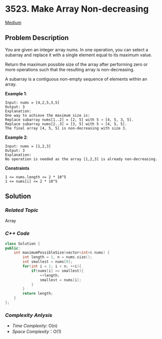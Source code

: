 # 3523. Make Array Non-decreasing
[Medium](https://leetcode.com/problems/make-array-non-decreasing/description/)

## Problem Description

You are given an integer array nums. In one operation, you can select a subarray and replace it with a single element equal to its maximum value.

Return the maximum possible size of the array after performing zero or more operations such that the resulting array is non-decreasing.

A subarray is a contiguous non-empty sequence of elements within an array.

**Example 1**:
```
Input: nums = [4,2,5,3,5]
Output: 3
Explanation:
One way to achieve the maximum size is:
Replace subarray nums[1..2] = [2, 5] with 5 → [4, 5, 3, 5].
Replace subarray nums[2..3] = [3, 5] with 5 → [4, 5, 5].
The final array [4, 5, 5] is non-decreasing with size 3.
```
**Example 2**:
```
Input: nums = [1,2,3]
Output: 3
Explanation:
No operation is needed as the array [1,2,3] is already non-decreasing.
```

**Constraints**
```
1 <= nums.length <= 2 * 10^5
1 <= nums[i] <= 2 * 10^5
```

## Solution

### _Related Topic_
   Array

### _C++ Code_
```cpp
class Solution {
public:
    int maximumPossibleSize(vector<int>& nums) {
        int length = 1, n = nums.size();
        int smallest = nums[0];
        for(int i = 1; i < n; ++i){
            if(nums[i] >= smallest){
                ++length;
                smallest = nums[i];
            }
        }
        return length;
    }
};
```

### _Complexity Anlysis_
- _Time Complexity_: O(n)
- _Space Complexity_：O(1)
